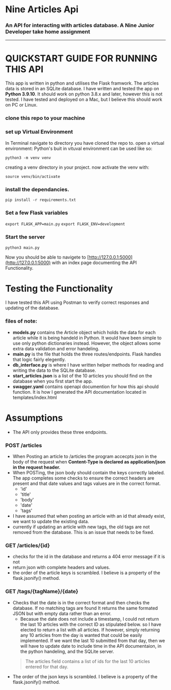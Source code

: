 # Nine Articles Api
### An API for interacting with articles database. A Nine Junior Developer take home assignment

---

# QUICKSTART GUIDE FOR RUNNING THIS API

This app is written in python and utilises the Flask framwork. The articles data is stored in an SQLite database.
I have written and tested the app on **Python 3.9.10**. It should work on
python 3.8.x and later, however this is not tested. I have tested and
deployed on a Mac, but I believe this should work on PC or Linux.

### clone this repo to your machine
### set up Virtual Environment
In Terminal navigate to directory you have cloned the repo to.
open a virtual environment:
  Python's buit in vituval environment can be used like so:
  
  `python3 -m venv venv`
  
  creating a venv directory in your project.
  now activate the venv with:
  
  `source venv/bin/activate`
  
### install the dependancies.

`pip install -r requirements.txt`

### Set a few Flask variables
`export FLASK_APP=main.py`
`export FLASK_ENV=development`

### Start the server
`python3 main.py`

Now you should be able to navigete to [http://127.0.0.1:5000](http://127.0.0.1:5000) with an index page documenting the API Functionality.


# Testing the Functionality
I have tested this API using Postman to verify correct responses and updating of the database.


### files of note:
- **models.py** contains the Article object which holds the data for each article while it is being handeld in Python. It would have been simple to use only python dictionaries instead. However, the object allows some extra data validation and error handeling.
- **main.py** is the file that holds the three routes/endpoints. Flask handles that logic fairly elegently.
- **db_interface.py** is where I have written helper methods for reading and writing the data to the SQLite database.
- **start_articles.json** is a list of the 10 articles you should find on the database when you first start the app.
- **swagger.yaml** contains openapi documention for how this api should function. It is how I generated the API documentation located in templates/index.html


# Assumptions
- The API only provides these three endpoints.
### POST /articles
- When Posting an article to /articles the program accecpts json in the body of the request when **Content-Type is declared as application/json in the request header.**
- When POSTing, the json body should contain the keys correctly labeled. The app completes some checks to ensure the correct headers are present and that date values and tags values are in the correct format.
   - 'id'
   - 'title'
   - 'body'
   - 'date'
   - 'tags'
- I have assumed that when posting an article with an id that already exist, we want to update the existing data.
- currently if updating an article with new tags, the old tags are not removed from the database. This is an issue that needs to be fixed.

### GET /articles/{id}
- checks for the id in the database and returns a 404 error message if it is not
- return json with complete headers and values.
- the order of the article keys is scrambled. I believe is a property of the flask.jsonify() method. 
  
### GET /tags/{tagName}/{date}
- Checks that the date is in the correct format and then checks the database. If no matching tags are found It returns the same formated JSON but with empty data rather than an error.
  - Becasue the date does not include a timestamp, I could not return the last 10 articles with the correct ID as stipulated below. so I have elected to return a list with all articles. If however, simply returning any 10 articles from the day is wanted that could be easily implemented. If we want the last 10 submitted from that day, then we will have to update date to include time in the API documentaion, in the python handeling, and the SQLite server. 
  > The articles field contains a list of ids for the last 10 articles entered for that day.
- The order of the json keys is scrambled. I believe is a property of the flask.jsonify() method.
